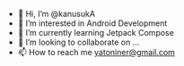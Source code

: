 - 👋 Hi, I’m @kanusukA
- 👀 I’m interested in Android Development
- 🌱 I’m currently learning Jetpack Compose
- 💞️ I’m looking to collaborate on ...
- 📫 How to reach me yatoniner@gmail.com

<!---
kanusukA/kanusukA is a ✨ special ✨ repository because its `README.md` (this file) appears on your GitHub profile.
You can click the Preview link to take a look at your changes.
--->
